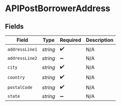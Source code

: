 # APIPostBorrowerAddress


## Fields

| Field              | Type               | Required           | Description        |
| ------------------ | ------------------ | ------------------ | ------------------ |
| `addressLine1`     | *string*           | :heavy_check_mark: | N/A                |
| `addressLine2`     | *string*           | :heavy_minus_sign: | N/A                |
| `city`             | *string*           | :heavy_check_mark: | N/A                |
| `country`          | *string*           | :heavy_check_mark: | N/A                |
| `postalCode`       | *string*           | :heavy_check_mark: | N/A                |
| `state`            | *string*           | :heavy_minus_sign: | N/A                |
